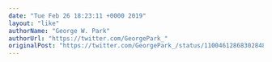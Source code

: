 ```yaml
---
date: "Tue Feb 26 18:23:11 +0000 2019"
layout: "like"
authorName: "George W. Park"
authorUrl: "https://twitter.com/GeorgePark_"
originalPost: "https://twitter.com/GeorgePark_/status/1100461286830284800"
---
```

